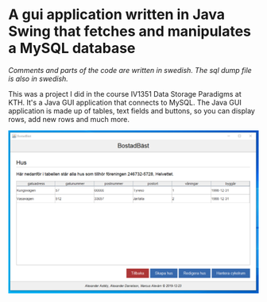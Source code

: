 # A gui application written in Java Swing that fetches and manipulates a MySQL database

*Comments and parts of the code are written in swedish. The sql dump file is also in swedish.*

This was a project I did in the course IV1351 Data Storage Paradigms at KTH. It's a Java GUI application that connects to MySQL. The Java GUI 
application is made up of tables, text fields and buttons, so you can display rows, add new rows and much more.

![Application image](https://github.com/alevarn/gui-with-database/blob/master/example%20pictures/app.PNG)